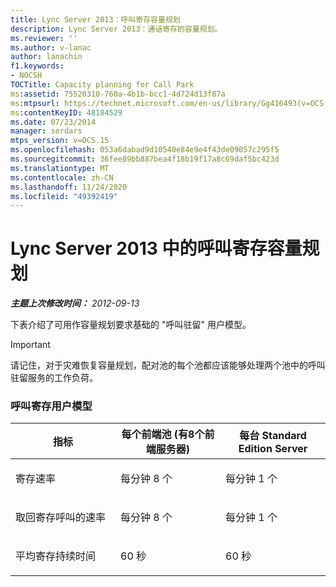 ```yaml
---
title: Lync Server 2013：呼叫寄存容量规划
description: Lync Server 2013：通话寄存的容量规划。
ms.reviewer: ''
ms.author: v-lanac
author: lanachin
f1.keywords:
- NOCSH
TOCTitle: Capacity planning for Call Park
ms:assetid: 75520310-760a-4b1b-bcc1-4d724d13f87a
ms:mtpsurl: https://technet.microsoft.com/en-us/library/Gg416493(v=OCS.15)
ms:contentKeyID: 48184529
ms.date: 07/23/2014
manager: serdars
mtps_version: v=OCS.15
ms.openlocfilehash: 053a6dabad9d10540e84e9e4f43de09057c295f5
ms.sourcegitcommit: 36fee89bb887bea4f18b19f17a8c69daf5bc423d
ms.translationtype: MT
ms.contentlocale: zh-CN
ms.lasthandoff: 11/24/2020
ms.locfileid: "49392419"
---
```

# <a name="capacity-planning-for-call-park-in-lync-server-2013"></a>Lync Server 2013 中的呼叫寄存容量规划

<div data-xmlns="http://www.w3.org/1999/xhtml">

<div class="topic" data-xmlns="http://www.w3.org/1999/xhtml" data-msxsl="urn:schemas-microsoft-com:xslt" data-cs="https://msdn.microsoft.com/">

<div data-asp="https://msdn2.microsoft.com/asp">



</div>

<div id="mainSection">

<div id="mainBody">

<span> </span>

_**主题上次修改时间：** 2012-09-13_

<div id="sectionSection0" class="section">

下表介绍了可用作容量规划要求基础的 "呼叫驻留" 用户模型。

<div>


> [!IMPORTANT]  
> 请记住，对于灾难恢复容量规划，配对池的每个池都应该能够处理两个池中的呼叫驻留服务的工作负荷。



</div>

### <a name="call-park-user-model"></a>呼叫寄存用户模型

<table>
<colgroup>
<col style="width: 33%" />
<col style="width: 33%" />
<col style="width: 33%" />
</colgroup>
<thead>
<tr class="header">
<th>指标</th>
<th>每个前端池 (有8个前端服务器) </th>
<th>每台 Standard Edition Server</th>
</tr>
</thead>
<tbody>
<tr class="odd">
<td><p>寄存速率</p></td>
<td><p>每分钟 8 个</p></td>
<td><p>每分钟 1 个</p></td>
</tr>
<tr class="even">
<td><p>取回寄存呼叫的速率</p></td>
<td><p>每分钟 8 个</p></td>
<td><p>每分钟 1 个</p></td>
</tr>
<tr class="odd">
<td><p>平均寄存持续时间</p></td>
<td><p>60 秒</p></td>
<td><p>60 秒</p></td>
</tr>
</tbody>
</table>


</div>

</div>

<span> </span>

</div>

</div>

</div>

